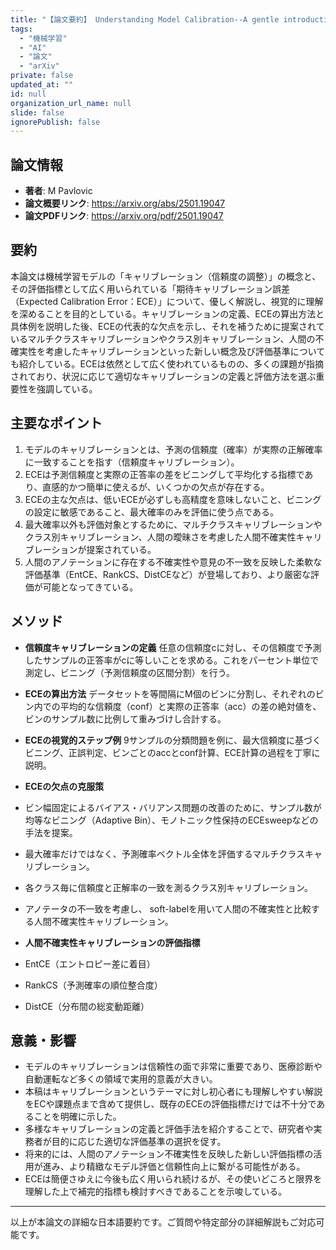 ```yaml
---
title: "【論文要約】 Understanding Model Calibration--A gentle introduction and visual exploration of calibration and the expected calibration error (ECE)"
tags:
  - "機械学習"
  - "AI"
  - "論文"
  - "arXiv"
private: false
updated_at: ""
id: null
organization_url_name: null
slide: false
ignorePublish: false
---
```


## 論文情報

- **著者**: M Pavlovic
- **論文概要リンク**: https://arxiv.org/abs/2501.19047
- **論文PDFリンク**: https://arxiv.org/pdf/2501.19047

## 要約

本論文は機械学習モデルの「キャリブレーション（信頼度の調整）」の概念と、その評価指標として広く用いられている「期待キャリブレーション誤差（Expected Calibration Error：ECE）」について、優しく解説し、視覚的に理解を深めることを目的としている。キャリブレーションの定義、ECEの算出方法と具体例を説明した後、ECEの代表的な欠点を示し、それを補うために提案されているマルチクラスキャリブレーションやクラス別キャリブレーション、人間の不確実性を考慮したキャリブレーションといった新しい概念及び評価基準についても紹介している。ECEは依然として広く使われているものの、多くの課題が指摘されており、状況に応じて適切なキャリブレーションの定義と評価方法を選ぶ重要性を強調している。

## 主要なポイント

1. モデルのキャリブレーションとは、予測の信頼度（確率）が実際の正解確率に一致することを指す（信頼度キャリブレーション）。
2. ECEは予測信頼度と実際の正答率の差をビニングして平均化する指標であり、直感的かつ簡単に使えるが、いくつかの欠点が存在する。
3. ECEの主な欠点は、低いECEが必ずしも高精度を意味しないこと、ビニングの設定に敏感であること、最大確率のみを評価に使う点である。
4. 最大確率以外も評価対象とするために、マルチクラスキャリブレーションやクラス別キャリブレーション、人間の曖昧さを考慮した人間不確実性キャリブレーションが提案されている。
5. 人間のアノテーションに存在する不確実性や意見の不一致を反映した柔軟な評価基準（EntCE、RankCS、DistCEなど）が登場しており、より厳密な評価が可能となってきている。


## メソッド

- **信頼度キャリブレーションの定義**
任意の信頼度cに対し、その信頼度で予測したサンプルの正答率がcに等しいことを求める。これをパーセント単位で測定し、ビニング（予測信頼度の区間分割）を行う。

- **ECEの算出方法**
データセットを等間隔にM個のビンに分割し、それぞれのビン内での平均的な信頼度（conf）と実際の正答率（acc）の差の絶対値を、ビンのサンプル数に比例して重みづけし合計する。

- **ECEの視覚的ステップ例**
9サンプルの分類問題を例に、最大信頼度に基づくビニング、正誤判定、ビンごとのaccとconf計算、ECE計算の過程を丁寧に説明。

- **ECEの欠点の克服策**
- ビン幅固定によるバイアス・バリアンス問題の改善のために、サンプル数が均等なビニング（Adaptive Bin）、モノトニック性保持のECEsweepなどの手法を提案。
- 最大確率だけではなく、予測確率ベクトル全体を評価するマルチクラスキャリブレーション。
- 各クラス毎に信頼度と正解率の一致を測るクラス別キャリブレーション。
- アノテータの不一致を考慮し、 soft-labelを用いて人間の不確実性と比較する人間不確実性キャリブレーション。

- **人間不確実性キャリブレーションの評価指標**
- EntCE（エントロピー差に着目）
- RankCS（予測確率の順位整合度）
- DistCE（分布間の総変動距離）

## 意義・影響

- モデルのキャリブレーションは信頼性の面で非常に重要であり、医療診断や自動運転など多くの領域で実用的意義が大きい。
- 本稿はキャリブレーションというテーマに対し初心者にも理解しやすい解説をECや課題点まで含めて提供し、既存のECEの評価指標だけでは不十分であることを明確に示した。
- 多様なキャリブレーションの定義と評価手法を紹介することで、研究者や実務者が目的に応じた適切な評価基準の選択を促す。
- 将来的には、人間のアノテーション不確実性を反映した新しい評価指標の活用が進み、より精緻なモデル評価と信頼性向上に繋がる可能性がある。
- ECEは簡便さゆえに今後も広く用いられ続けるが、その使いどころと限界を理解した上で補完的指標も検討すべきであることを示唆している。

---

以上が本論文の詳細な日本語要約です。ご質問や特定部分の詳細解説もご対応可能です。

